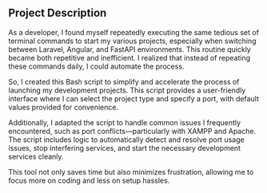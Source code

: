 ## Project Description

As a developer, I found myself repeatedly executing the same tedious set of terminal commands to start my various projects, especially when switching between Laravel, Angular, and FastAPI environments. This routine quickly became both repetitive and inefficient. I realized that instead of repeating these commands daily, I could automate the process.

So, I created this Bash script to simplify and accelerate the process of launching my development projects. This script provides a user-friendly interface where I can select the project type and specify a port, with default values provided for convenience.

Additionally, I adapted the script to handle common issues I frequently encountered, such as port conflicts—particularly with XAMPP and Apache. The script includes logic to automatically detect and resolve port usage issues, stop interfering services, and start the necessary development services cleanly.

This tool not only saves time but also minimizes frustration, allowing me to focus more on coding and less on setup hassles.

